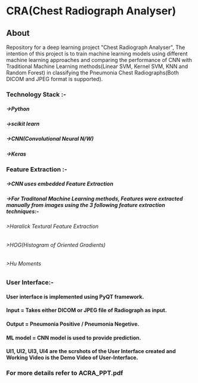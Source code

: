 # CRA(Chest Radiograph Analyser)

## About
Repository for a deep learning project "Chest Radiograph Analyser", The intention of this project is to train machine learning models using different machine learning approaches and comparing the performance of CNN with Traditional Machine Learning methods(Linear SVM, Kernel SVM, KNN and Random Forest) in classifying the Pneumonia Chest Radiographs(Both DICOM and JPEG format is supported).

### Technology Stack :-
##### ->Python
##### ->scikit learn
##### ->CNN(Convolutional Neural N/W)
##### ->Keras

### Feature Extraction :-
##### ->CNN uses embedded Feature Extraction
##### ->For Traditonal Machine Learning methods, Features were extracted manually from images using the 3 following feature extraction techniques:-
######  >Haralick Textural Feature Extraction
######  >HOG(Histogram of Oriented Gradients)
######  >Hu Moments

### User Interface:-
#### User interface is implemented using PyQT framework.
#### Input = Takes either DICOM or JPEG file of Radiograph as input.
#### Output = Pneumonia Positive / Pneumonia Negetive.
#### ML model = CNN model is used to provide prediction.
#### UI1, UI2, UI3, UI4 are the scrshots of the User Interface created and Working Video is the Demo Video of User-Interface.

### For more details refer to ACRA_PPT.pdf
